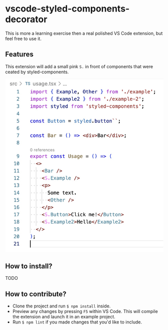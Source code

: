 # vscode-styled-components-decorator

This is more a learning exercise then a real polished VS Code extension, but feel free to use it.

## Features

This extension will add a small pink `S.` in front of components that were ceated by styled-components.

![a screenshot of the extension showing the decorator](screenshot.jpg)

## How to install?

TODO

## How to contribute?

- Clone the project and run `$ npm install` inside.
- Preview any changes by pressing `F5` within VS Code. This will compile the extension and launch it in an example project.
- Run `$ npm lint` if you made changes that you'd like to include.
